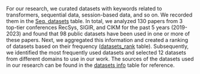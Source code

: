  For our research, we curated datasets with keywords related to transformers, sequential data, session-based data, and so on. We recorded them in the [Seq. datasets](Seq_datasets.xlsx) table. In total, we analyzed 130 papers from 3 top-tier conferences RecSys, SIGIR, and CIKM for the past 5
years (2019-2023) and found that 98 public datasets have been used in one or more of these papers. Next, we aggregated this information and created a ranking of datasets based on their frequency ([datasets_rank](datasets_rank.xlsx) table). Subsequently, we identified the most frequently used datasets and selected 12
datasets from different domains to use in our work. The sources of the datasets used in our research can be found in the [datasets info](Dataset_info.xlsx)  table for reference.
